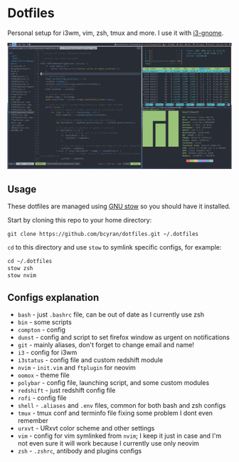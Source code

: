 # Dotfiles
Personal setup for i3wm, vim, zsh, tmux and more. I use it with [i3-gnome](https://github.com/jcstr/i3-gnome).

![Setup screenshot](readme-image.png)

## Usage
These dotfiles are managed using [GNU stow](https://alexpearce.me/2016/02/managing-dotfiles-with-stow/) so you should have it installed.

Start by cloning this repo to your home directory:

    git clone https://github.com/bcyran/dotfiles.git ~/.dotfiles

`cd` to this directory and use `stow` to symlink specific configs, for example:

    cd ~/.dotfiles
    stow zsh
    stow nvim

## Configs explanation
* `bash` - just `.bashrc` file, can be out of date as I currently use zsh
* `bin` - some scripts
* `compton` - config
* `dunst` - config and script to set firefox window as urgent on notifications
* `git` - mainly aliases, don't forget to change email and name!
* `i3` - config for i3wm
* `i3status` - config file and custom redshift module
* `nvim` - `init.vim` and `ftplugin` for neovim
* `oomox` - theme file
* `polybar` - config file, launching script, and some custom modules
* `redshift` - just redshift config file
* `rofi` - config file
* `shell` - `.aliases` and `.env` files, common for both bash and zsh configs
* `tmux` - tmux conf and terminfo file fixing some problem I dont even remember
* `urxvt` - URxvt color scheme and other settings
* `vim` - config for vim symlinked from `nvim`; I keep it just in case and I'm not even sure it will work because I currently use only neovim
* `zsh` - `.zshrc`, antibody and plugins configs
